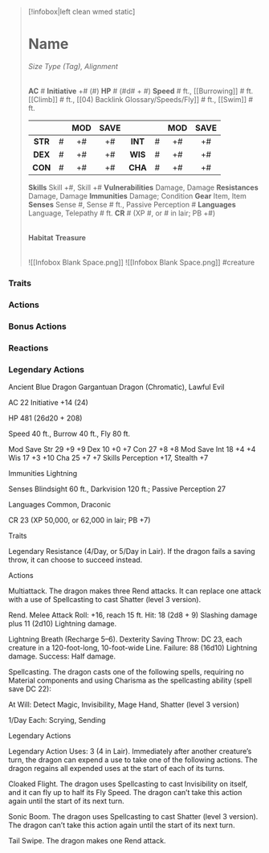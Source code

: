 > [!infobox|left clean wmed static]
> # Name
> *Size Type (Tag), Alignment*
> 
> | |
> | - |
> **AC** # **Initiative** +# (#)
> **HP** # (#d# + #)
> **Speed** # ft., [[Burrowing]] # ft. [[Climb]] # ft., [[04) Backlink Glossary/Speeds/Fly]] # ft., [[Swim]] # ft.
> 
> | | | MOD | SAVE | | | MOD | SAVE |
> | :-: | :-: | :-: | :-: | :-: | :-: | :-: | :-: |
> | **STR** | # | +# | +# | **INT** | # | +# | +# | 
> | **DEX** | # | +# | +# | **WIS** | # | +# | +# |
> | **CON** | # | +# | +# | **CHA** | # | +# | +# |
> **Skills** Skill +#, Skill +#
> **Vulnerabilities** Damage, Damage
> **Resistances** Damage, Damage
> **Immunities** Damage; Condition
> **Gear** Item, Item
> **Senses** Sense #, Sense # ft., Passive Perception #
> **Languages** Language, Telepathy # ft.
> **CR** # (XP #, or # in lair; PB +#)
>
> | |
> | - |
> **Habitat**
> **Treasure**
> 
> | |
> | - |
> ![[Infobox Blank Space.png]]
> ![[Infobox Blank Space.png]]
> #creature 


### Traits
### Actions
### Bonus Actions
### Reactions
### Legendary Actions
Ancient Blue Dragon
Gargantuan Dragon (Chromatic), Lawful Evil

AC 22 Initiative +14 (24)

HP 481 (26d20 + 208)

Speed 40 ft., Burrow 40 ft., Fly 80 ft.

Mod	Save
Str	29	+9	+9
Dex	10	+0	+7
Con	27	+8	+8
Mod	Save
Int	18	+4	+4
Wis	17	+3	+10
Cha	25	+7	+7
Skills Perception +17, Stealth +7

Immunities Lightning

Senses Blindsight 60 ft., Darkvision 120 ft.; Passive Perception 27

Languages Common, Draconic

CR 23 (XP 50,000, or 62,000 in lair; PB +7)

Traits

Legendary Resistance (4/Day, or 5/Day in Lair). If the dragon fails a saving throw, it can choose to succeed instead.

Actions

Multiattack. The dragon makes three Rend attacks. It can replace one attack with a use of Spellcasting to cast Shatter (level 3 version).

Rend. Melee Attack Roll: +16, reach 15 ft. Hit: 18 (2d8 + 9) Slashing damage plus 11 (2d10) Lightning damage.

Lightning Breath (Recharge 5–6). Dexterity Saving Throw: DC 23, each creature in a 120-foot-long, 10-foot-wide Line. Failure: 88 (16d10) Lightning damage. Success: Half damage.

Spellcasting. The dragon casts one of the following spells, requiring no Material components and using Charisma as the spellcasting ability (spell save DC 22):

At Will: Detect Magic, Invisibility, Mage Hand, Shatter (level 3 version)

1/Day Each: Scrying, Sending

Legendary Actions

Legendary Action Uses: 3 (4 in Lair). Immediately after another creature’s turn, the dragon can expend a use to take one of the following actions. The dragon regains all expended uses at the start of each of its turns.

Cloaked Flight. The dragon uses Spellcasting to cast Invisibility on itself, and it can fly up to half its Fly Speed. The dragon can’t take this action again until the start of its next turn.

Sonic Boom. The dragon uses Spellcasting to cast Shatter (level 3 version). The dragon can’t take this action again until the start of its next turn.

Tail Swipe. The dragon makes one Rend attack.